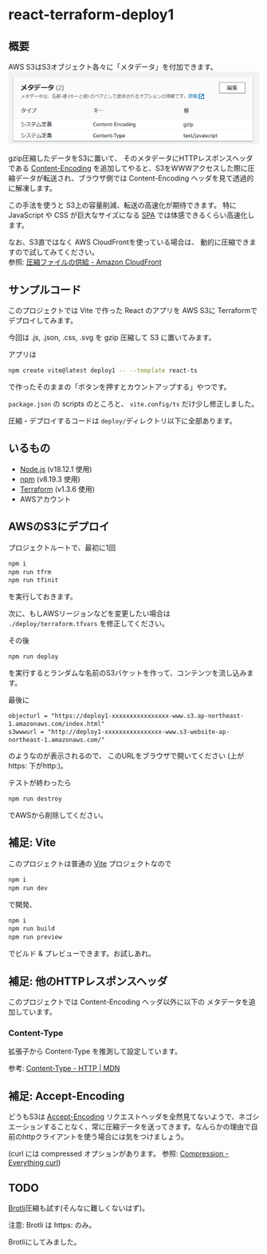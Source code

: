 # react-terraform-deploy1

## 概要

AWS S3はS3オブジェクト各々に「メタデータ」を付加できます。
![AWSコンソールでのS3メタデータサンプル](docs/imgs/s3_metadata.png "AWSコンソールでのS3メタデータサンプル")

gzip圧縮したデータをS3に置いて、
そのメタデータにHTTPレスポンスヘッダである
[Content-Encoding](https://developer.mozilla.org/ja/docs/Web/HTTP/Headers/Content-Encoding)
を追加してやると、S3をWWWアクセスした際に圧縮データが転送され、ブラウザ側では Content-Encoding ヘッダを見て透過的に解凍します。

この手法を使うと S3上の容量削減、転送の高速化が期待できます。
特に JavaScript や CSS が巨大なサイズになる
[SPA](https://ja.wikipedia.org/wiki/%E3%82%B7%E3%83%B3%E3%82%B0%E3%83%AB%E3%83%9A%E3%83%BC%E3%82%B8%E3%82%A2%E3%83%97%E3%83%AA%E3%82%B1%E3%83%BC%E3%82%B7%E3%83%A7%E3%83%B3)
では体感できるくらい高速化します。

なお、S3直ではなく
AWS CloudFrontを使っている場合は、
動的に圧縮できますので試してみてください。  
参照: [圧縮ファイルの供給 - Amazon CloudFront](https://docs.aws.amazon.com/ja_jp/AmazonCloudFront/latest/DeveloperGuide/ServingCompressedFiles.html)


## サンプルコード

このプロジェクトでは
Vite で作った React のアプリを
AWS S3に
Terraformでデプロイしてみます。

今回は
.js, .json, .css, .svg を gzip 圧縮して
S3 に置いてみます。

アプリは
```bash
npm create vite@latest deploy1 -- --template react-ts
```
で作ったそのままの「ボタンを押すとカウントアップする」やつです。

`package.json` の scripts のところと、
`vite.config/ts` だけ少し修正しました。

圧縮・デプロイするコードは `deploy/`ディレクトリ以下に全部あります。


## いるもの

- [Node.js](https://nodejs.org/) (v18.12.1 使用)
- [npm](https://www.npmjs.com/package/npm) (v8.19.3 使用)
- [Terraform](https://www.terraform.io/) (v1.3.6 使用)
- AWSアカウント


## AWSのS3にデプロイ

プロジェクトルートで、最初に1回
```bash
npm i
npm run tfrm
npm run tfinit
```
を実行しておきます。

次に、もしAWSリージョンなどを変更したい場合は
`./deploy/terraform.tfvars`
を修正してください。

その後
```bash
npm run deploy
```

を実行するとランダムな名前のS3バケットを作って、コンテンツを流し込みます。

最後に
```
objecturl = "https://deploy1-xxxxxxxxxxxxxxxx-www.s3.ap-northeast-1.amazonaws.com/index.html"
s3wwwurl = "http://deploy1-xxxxxxxxxxxxxxxx-www.s3-website-ap-northeast-1.amazonaws.com/"
```
のようなのが表示されるので、
このURLをブラウザで開いてください
(上がhttps: 下がhttp:)。


テストが終わったら
```bash
npm run destroy
```
でAWSから削除してください。


## 補足: Vite

このプロジェクトは普通の
[Vite](https://vitejs.dev/)
プロジェクトなので

```bash
npm i
npm run dev
```
で開発、

```bash
npm i
npm run build
npm run preview
```
でビルド & プレビューできます。お試しあれ。

## 補足: 他のHTTPレスポンスヘッダ

このプロジェクトでは Content-Encoding ヘッダ以外に以下の
メタデータを追加しています。

### Content-Type

拡張子から Content-Type を推測して設定しています。

参考: [Content-Type - HTTP | MDN](https://developer.mozilla.org/ja/docs/Web/HTTP/Headers/Content-Type)



## 補足: Accept-Encoding

どうもS3は
[Accept-Encoding](https://developer.mozilla.org/ja/docs/Web/HTTP/Headers/Accept-Encoding)
リクエストヘッダを全然見てないようで、ネゴシエーションすることなく、常に圧縮データを送ってきます。なんらかの理由で自前のhttpクライアントを使う場合には気をつけましょう。

(curl には compressed オプションがあります。
参照: [Compression - Everything curl](https://everything.curl.dev/usingcurl/downloads/compression))


## TODO

[Brotli](https://ja.wikipedia.org/wiki/Brotli)圧縮も試す(そんなに難しくないはず)。

注意: Brotli は https: のみ。

Brotliにしてみました。

